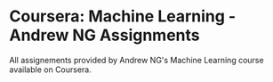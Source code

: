 # Coursera: Machine Learning - Andrew NG Assignments

All assignements provided by Andrew NG's Machine Learning course available on Coursera.
